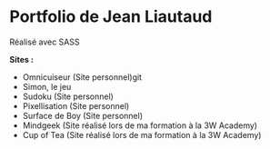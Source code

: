 # Portfolio de Jean Liautaud

Réalisé avec SASS

**Sites :**
* Omnicuiseur (Site personnel)git
* Simon, le jeu
* Sudoku (Site personnel)
* Pixellisation (Site personnel)
* Surface de Boy (Site personnel)
* Mindgeek (Site réalisé lors de ma formation à la 3W Academy)
* Cup of Tea (Site réalisé lors de ma formation à la 3W Academy)
